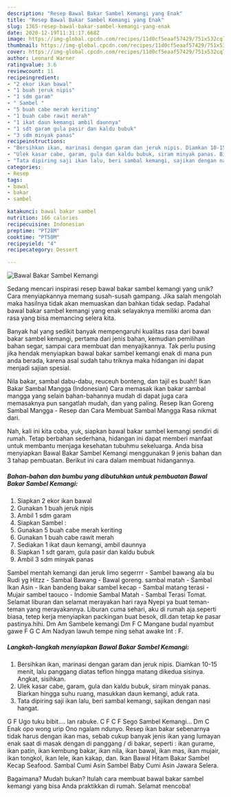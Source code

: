 ```yaml
---
description: "Resep Bawal Bakar Sambel Kemangi yang Enak"
title: "Resep Bawal Bakar Sambel Kemangi yang Enak"
slug: 1365-resep-bawal-bakar-sambel-kemangi-yang-enak
date: 2020-12-19T11:31:17.668Z
image: https://img-global.cpcdn.com/recipes/11d0cf5eaaf57429/751x532cq70/bawal-bakar-sambel-kemangi-foto-resep-utama.jpg
thumbnail: https://img-global.cpcdn.com/recipes/11d0cf5eaaf57429/751x532cq70/bawal-bakar-sambel-kemangi-foto-resep-utama.jpg
cover: https://img-global.cpcdn.com/recipes/11d0cf5eaaf57429/751x532cq70/bawal-bakar-sambel-kemangi-foto-resep-utama.jpg
author: Leonard Warner
ratingvalue: 3.6
reviewcount: 11
recipeingredient:
- "2 ekor ikan bawal"
- "1 buah jeruk nipis"
- "1 sdm garam"
- " Sambel "
- "5 buah cabe merah keriting"
- "1 buah cabe rawit merah"
- "1 ikat daun kemangi ambil daunnya"
- "1 sdt garam gula pasir dan kaldu bubuk"
- "3 sdm minyak panas"
recipeinstructions:
- "Bersihkan ikan, marinasi dengan garam dan jeruk nipis. Diamkan 10-15 menit, lalu panggang diatas teflon hingga matang dikedua sisinya. Angkat, sisihkan."
- "Ulek kasar cabe, garam, gula dan kaldu bubuk, siram minyak panas. Biarkan hingga suhu ruang, masukkan daun kemangi, aduk rata."
- "Tata dipiring saji ikan lalu, beri sambal kemangi, sajikan dengan nasi hangat."
categories:
- Resep
tags:
- bawal
- bakar
- sambel

katakunci: bawal bakar sambel 
nutrition: 166 calories
recipecuisine: Indonesian
preptime: "PT28M"
cooktime: "PT50M"
recipeyield: "4"
recipecategory: Dessert

---
```



![Bawal Bakar Sambel Kemangi](https://img-global.cpcdn.com/recipes/11d0cf5eaaf57429/751x532cq70/bawal-bakar-sambel-kemangi-foto-resep-utama.jpg)

Sedang mencari inspirasi resep bawal bakar sambel kemangi yang unik? Cara menyiapkannya memang susah-susah gampang. Jika salah mengolah maka hasilnya tidak akan memuaskan dan bahkan tidak sedap. Padahal bawal bakar sambel kemangi yang enak selayaknya memiliki aroma dan rasa yang bisa memancing selera kita.

Banyak hal yang sedikit banyak mempengaruhi kualitas rasa dari bawal bakar sambel kemangi, pertama dari jenis bahan, kemudian pemilihan bahan segar, sampai cara membuat dan menyajikannya. Tak perlu pusing jika hendak menyiapkan bawal bakar sambel kemangi enak di mana pun anda berada, karena asal sudah tahu triknya maka hidangan ini dapat menjadi sajian spesial.

Nila bakar, sambal dabu-dabu, reuceuh bonteng, dan tajil es buah!! Ikan Bakar Sambal Mangga (Indonesian) Cara memasak ikan bakar sambal mangga yang selain bahan-bahannya mudah di dapat juga cara memasaknya pun sangatlah mudah, dan yang paling. Resep Ikan Goreng Sambal Mangga - Resep dan Cara Membuat Sambal Mangga Rasa nikmat dari.


Nah, kali ini kita coba, yuk, siapkan bawal bakar sambel kemangi sendiri di rumah. Tetap berbahan sederhana, hidangan ini dapat memberi manfaat untuk membantu menjaga kesehatan tubuhmu sekeluarga. Anda bisa menyiapkan Bawal Bakar Sambel Kemangi menggunakan 9 jenis bahan dan 3 tahap pembuatan. Berikut ini cara dalam membuat hidangannya.

<!--inarticleads1-->

##### Bahan-bahan dan bumbu yang dibutuhkan untuk pembuatan Bawal Bakar Sambel Kemangi:

1. Siapkan 2 ekor ikan bawal
1. Gunakan 1 buah jeruk nipis
1. Ambil 1 sdm garam
1. Siapkan  Sambel :
1. Gunakan 5 buah cabe merah keriting
1. Gunakan 1 buah cabe rawit merah
1. Sediakan 1 ikat daun kemangi, ambil daunnya
1. Siapkan 1 sdt garam, gula pasir dan kaldu bubuk
1. Ambil 3 sdm minyak panas


Sambel mentah kemangi dan jeruk limo segerrrr - Sambel bawang ala bu Rudi yg Hitzz - Sambal Bawang - Bawal goreng. sambal matah - Sambal Ikan Asin - Ikan bandeng bakar sambel kecap - Sambal matang terasi - Mujair sambel taouco - Indomie Sambal Matah - Sambal Terasi Tomat. Selamat liburan dan selamat merayakan hari raya Nyepi ya buat teman-teman yang merayakannya. Liburan cuma sehari, aku di rumah aja.seperti biasa, tetep kerja menyiapkan packingan buat besok, dll.dan tetap ke pasar pastinya.hihi. Dm Am Sambele kemangi Dm F C Mangane budal nyambut gawe F G C Am Nadyan lawuh tempe ning sehat awake Int : F. 

<!--inarticleads2-->

##### Langkah-langkah menyiapkan Bawal Bakar Sambel Kemangi:

1. Bersihkan ikan, marinasi dengan garam dan jeruk nipis. Diamkan 10-15 menit, lalu panggang diatas teflon hingga matang dikedua sisinya. Angkat, sisihkan.
1. Ulek kasar cabe, garam, gula dan kaldu bubuk, siram minyak panas. Biarkan hingga suhu ruang, masukkan daun kemangi, aduk rata.
1. Tata dipiring saji ikan lalu, beri sambal kemangi, sajikan dengan nasi hangat.


G F Ugo tuku bibit…. lan rabuke. C F C F Sego Sambel Kemangi… Dm C Enak opo wong urip Ono ngalam ndunyo. Resep ikan bakar sebenarnya tidak harus dengan ikan mas, sebab cukup banyak jenis ikan yang lumayan enak saat di masak dengan di panggang / di bakar, seperti : ikan gurame, ikan patin, ikan kembung bakar, ikan nila, ikan bawal, ikan mas, ikan mujair, ikan tongkol, ikan lele, ikan kakap, dan. Ikan Bawal Hitam Bakar Sambel Kecap Seafood. Sambal Cumi Asin Sambel Baby Cumi Asin Jawara Selera. 

Bagaimana? Mudah bukan? Itulah cara membuat bawal bakar sambel kemangi yang bisa Anda praktikkan di rumah. Selamat mencoba!
